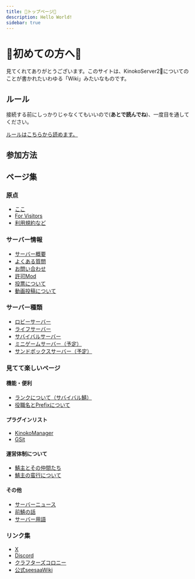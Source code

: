 ```yaml
---
title: 🍄トップページ🍄
description: Hello World!
sidebar: true
---
```


# 🍄初めての方へ🍄
見てくれてありがとうございます。このサイトは、KinokoServer2:mushroom:についてのことが書かれたいわゆる「Wiki」みたいなものです。

## ルール
接続する前にしっかりじゃなくてもいいので(**あとで読んでね**)、一度目を通してください。

[ルールはこちらから読めます。](tos.md)

## 参加方法

## ページ集
### 原点
* [ここ](index.md)
* [For Visitors](visitors.md)
* [利用規約など](tos.md)

### サーバー情報
* [サーバー概要](info/infoserver.md)
* [よくある質問](info/qa.md)
* [お問い合わせ](info/contact.md)
* [許可Mod](info/mod.md)
* [投票について](info/vote.md)
* [動画投稿について](info/movie.md)

### サーバー種類
* [ロビーサーバー](server/lobby)
* [ライフサーバー](server/life)
* [サバイバルサーバー](server/survival)
* [ミニゲームサーバー（予定）](server/minigame)
* [サンドボックスサーバー（予定）](server/sandbox)

### 見てて楽しいページ
#### 機能・便利
* [ランクについて（サバイバル鯖）](info/ranks)
* [役職名とPrefixについて](info/prefix)

#### プラグインリスト
* [KinokoManager](plugin/manager)
* [GSit](plugin/gsit)

#### 運営体制について
* [鯖主とその仲間たち](admin/)
* [鯖主の蛮行について](admin/ownerinfo.md)

#### その他
* [サーバーニュース](news/)
* [前鯖の話](other/server1.md)
* [サーバー用語](other/serverwords.md)

### リンク集
* [X](https://x.com/kinoko1216)
* [Discord](https://discord.gg/Rf5xP5JptK)
* [クラフターズコロニー](https://minecraft-mcworld.com/19072/)
* [公式seesaaWiki](https://seesaawiki.jp/kinokoserver2/)

<!--
---
# https://vitepress.dev/reference/default-theme-home-page
layout: home

hero:
  name: "KinokoServer2"
  text: "Minecraft java and BE edition server"
  tagline: My great project tagline
  actions:
    - theme: brand
      text: Markdown Examples
      link: /markdown-examples
    - theme: alt
      text: API Examples
      link: /api-examples

features:
  - title: Feature A
    details: ここの強みは[遊んで学べる]所！
  - title: Feature B
    details: Lorem ipsum dolor sit amet, consectetur adipiscing elit
  - title: Feature C
    details: Lorem ipsum dolor sit amet, consectetur adipiscing elit
---
-->
